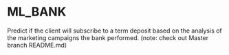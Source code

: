 # ML_BANK
Predict if the client will subscribe to a term deposit based on the analysis of the marketing campaigns the bank performed.
(note: check out  Master branch README.md)
